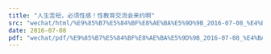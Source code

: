 ```yaml
---
title: "人生苦短，必须性感！性教育交流会来约啊"
src: "wechat/html/%E9%85%B7%E5%84%BF%E8%AE%BA%E5%9D%9B_2016-07-08_%E4%BA%BA%E7%94%9F%E8%8B%A6%E7%9F%AD%EF%BC%8C%E5%BF%85%E9%A1%BB%E6%80%A7%E6%84%9F%EF%BC%81%E6%80%A7%E6%95%99%E8%82%B2%E4%BA%A4%E6%B5%81%E4%BC%9A%E6%9D%A5%E7%BA%A6%E5%95%8A.html"
date: 2016-07-08
pdf: "wechat/pdf/%E9%85%B7%E5%84%BF%E8%AE%BA%E5%9D%9B_2016-07-08_%E4%BA%BA%E7%94%9F%E8%8B%A6%E7%9F%AD%EF%BC%8C%E5%BF%85%E9%A1%BB%E6%80%A7%E6%84%9F%EF%BC%81%E6%80%A7%E6%95%99%E8%82%B2%E4%BA%A4%E6%B5%81%E4%BC%9A%E6%9D%A5%E7%BA%A6%E5%95%8A.pdf"
---
```

